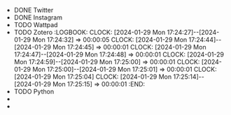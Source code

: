 - DONE Twitter
- DONE Instagram
- TODO Wattpad
- TODO Zotero
  :LOGBOOK:
  CLOCK: [2024-01-29 Mon 17:24:27]--[2024-01-29 Mon 17:24:32] =>  00:00:05
  CLOCK: [2024-01-29 Mon 17:24:44]--[2024-01-29 Mon 17:24:45] =>  00:00:01
  CLOCK: [2024-01-29 Mon 17:24:47]--[2024-01-29 Mon 17:24:48] =>  00:00:01
  CLOCK: [2024-01-29 Mon 17:24:59]--[2024-01-29 Mon 17:25:00] =>  00:00:01
  CLOCK: [2024-01-29 Mon 17:25:00]--[2024-01-29 Mon 17:25:01] =>  00:00:01
  CLOCK: [2024-01-29 Mon 17:25:04]
  CLOCK: [2024-01-29 Mon 17:25:14]--[2024-01-29 Mon 17:25:15] =>  00:00:01
  :END:
- TODO Python
-
-